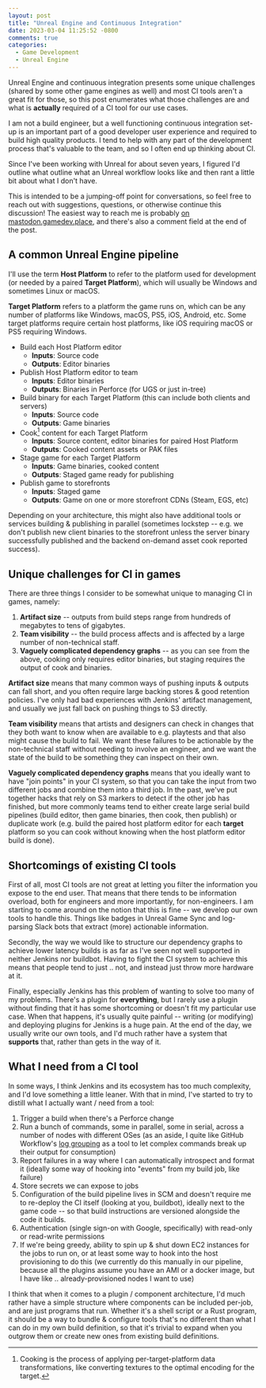 ```yaml
---
layout: post
title: "Unreal Engine and Continuous Integration"
date: 2023-03-04 11:25:52 -0800
comments: true
categories:
  - Game Development
  - Unreal Engine
---
```


Unreal Engine and continuous integration presents some unique challenges (shared
by some other game engines as well) and most CI tools aren't a great fit for
those, so this post enumerates what those challenges are and what is
**actually** required of a CI tool for our use cases.

<!-- more -->

I am not a build engineer, but a well functioning continuous integration set-up
is an important part of a good developer user experience and required to build
high quality products. I tend to help with any part of the development process
that's valuable to the team, and so I often end up thinking about CI.

Since I've been working with Unreal for about seven years, I figured I'd outline
what outline what an Unreal workflow looks like and then rant a little bit about
what I don't have.

This is intended to be a jumping-off point for conversations, so feel free to
reach out with suggestions, questions, or otherwise continue this discussion!
The easiest way to reach me is probably [on mastodon.gamedev.place][mastodon],
and there's also a comment field at the end of the post.

## A common Unreal Engine pipeline

I'll use the term **Host Platform** to refer to the platform used for
development (or needed by a paired **Target Platform**), which will usually be
Windows and sometimes Linux or macOS.

**Target Platform** refers to a platform the game runs on, which can be any
number of platforms like Windows, macOS, PS5, iOS, Android, etc. Some target
platforms require certain host platforms, like iOS requiring macOS or PS5
requiring Windows.

- Build each Host Platform editor
  - **Inputs**: Source code
  - **Outputs**: Editor binaries
- Publish Host Platform editor to team
  - **Inputs**: Editor binaries
  - **Outputs**: Binaries in Perforce (for UGS or just in-tree)
- Build binary for each Target Platform (this can include both clients and servers)
  - **Inputs**: Source code
  - **Outputs**: Game binaries
- Cook[^cooking] content for each Target Platform
  - **Inputs**: Source content, editor binaries for paired Host Platform
  - **Outputs**: Cooked content assets or PAK files
- Stage game for each Target Platform
  - **Inputs**: Game binaries, cooked content
  - **Outputs**: Staged game ready for publishing
- Publish game to storefronts
  - **Inputs**: Staged game
  - **Outputs**: Game on one or more storefront CDNs (Steam, EGS, etc)

Depending on your architecture, this might also have additional tools or
services building & publishing in parallel (sometimes lockstep -- e.g. we don't
publish new client binaries to the storefront unless the server binary
successfully published and the backend on-demand asset cook reported success).

## Unique challenges for CI in games

There are three things I consider to be somewhat unique to managing CI in games,
namely:

1. **Artifact size** -- outputs from build steps range from hundreds of megabytes to
   tens of gigabytes.
1. **Team visibility** -- the build process affects and is affected by a large
   number of non-technical staff.
1. **Vaguely complicated dependency graphs** -- as you can see from the above, cooking only
   requires editor binaries, but staging requires the output of cook and binaries.

**Artifact size** means that many common ways of pushing inputs & outputs can
fall short, and you often require large backing stores & good retention
policies. I've only had bad experiences with Jenkins' artifact management, and
usually we just fall back on pushing things to S3 directly.

**Team visibility** means that artists and designers can check in changes that
they both want to know when are available to e.g. playtests and that also
might cause the build to fail. We want these failures to be actionable by the
non-technical staff without needing to involve an engineer, and we want the
state of the build to be something they can inspect on their own.

**Vaguely complicated dependency graphs** means that you ideally want to have
"join points" in your CI system, so that you can take the input from two
different jobs and combine them into a third job. In the past, we've put
together hacks that rely on S3 markers to detect if the other job has finished,
but more commonly teams tend to either create large serial build pipelines
(build editor, then game binaries, then cook, then publish) or duplicate work
(e.g. build the paired host platform editor for each **target** platform so you
can cook without knowing when the host platform editor build is done).

## Shortcomings of existing CI tools

First of all, most CI tools are not great at letting you filter the information
you expose to the end user. That means that there tends to be information
overload, both for engineers and more importantly, for non-engineers. I am
starting to come around on the notion that this is fine -- we develop our own
tools to handle this. Things like badges in Unreal Game Sync and log-parsing
Slack bots that extract (more) actionable information.

Secondly, the way we would like to structure our dependency graphs to achieve
lower latency builds is as far as I've seen not well supported in neither
Jenkins nor buildbot. Having to fight the CI system to achieve this means that
people tend to just .. not, and instead just throw more hardware at it.

Finally, especially Jenkins has this problem of wanting to solve too many of my
problems. There's a plugin for **everything**, but I rarely use a plugin without
finding that it has some shortcoming or doesn't fit my particular use case. When
that happens, it's usually quite painful -- writing (or modifying) and deploying
plugins for Jenkins is a huge pain. At the end of the day, we usually write our
own tools, and I'd much rather have a system that **supports** that, rather than
gets in the way of it.

## What I need from a CI tool

In some ways, I think Jenkins and its ecosystem has too much complexity, and I'd
love something a little leaner. With that in mind, I've started to try to
distill what I actually want / need from a tool:

1. Trigger a build when there's a Perforce change
1. Run a bunch of commands, some in parallel, some in serial, across a number of
   nodes with different OSes (as an aside, I quite like GitHub Workflow's [log
   grouping][gh-log-grouping] as a tool to let complex commands break up their
   output for consumption)
1. Report failures in a way where I can automatically introspect and format it
   (ideally some way of hooking into "events" from my build job, like failure)
1. Store secrets we can expose to jobs
1. Configuration of the build pipeline lives in SCM and doesn't require me to
   re-deploy the CI itself (looking at you, buildbot), ideally next to the game
   code -- so that build instructions are versioned alongside the code it
   builds.
1. Authentication (single sign-on with Google, specifically) with read-only or
   read-write permissions
1. If we're being greedy, ability to spin up & shut down EC2 instances for the
   jobs to run on, or at least some way to hook into the host provisioning to do
   this (we currently do this manually in our pipeline, because all the plugins
   assume you have an AMI or a docker image, but I have like ..
   already-provisioned nodes I want to use)

I think that when it comes to a plugin / component architecture, I'd much rather
have a simple structure where components can be included per-job, and are just
programs that run. Whether it's a shell script or a Rust program, it should be a
way to bundle & configure tools that's no different than what I can do in my own
build definition, so that it's trivial to expand when you outgrow them or create
new ones from existing build definitions.

[gh-log-grouping]: https://docs.github.com/en/actions/using-workflows/workflow-commands-for-github-actions#grouping-log-lines
[mastodon]: https://mastodon.gamedev.place/@jorgenpt

[^cooking]: Cooking is the process of applying per-target-platform data transformations, like converting textures to the optimal encoding for the target.
